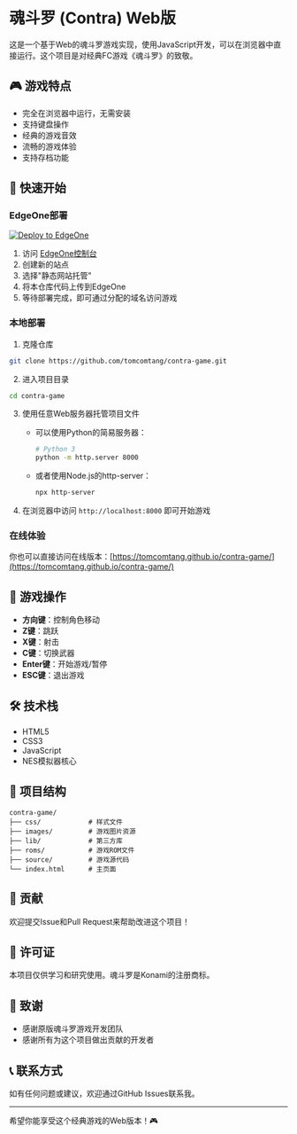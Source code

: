 # 魂斗罗 (Contra) Web版

这是一个基于Web的魂斗罗游戏实现，使用JavaScript开发，可以在浏览器中直接运行。这个项目是对经典FC游戏《魂斗罗》的致敬。

## 🎮 游戏特点

- 完全在浏览器中运行，无需安装
- 支持键盘操作
- 经典的游戏音效
- 流畅的游戏体验
- 支持存档功能

## 🚀 快速开始

### EdgeOne部署

[![Deploy to EdgeOne](https://cdnstatic.tencentcs.com/edgeone/pages/deploy.svg)](https://edgeone.ai/pages/new?template=https://github.com/tomcomtang/contra-game&source=tomchild)

1. 访问 [EdgeOne控制台](https://console.edgeone.tencent.com/)
2. 创建新的站点
3. 选择"静态网站托管"
4. 将本仓库代码上传到EdgeOne
5. 等待部署完成，即可通过分配的域名访问游戏

### 本地部署

1. 克隆仓库
```bash
git clone https://github.com/tomcomtang/contra-game.git
```

2. 进入项目目录
```bash
cd contra-game
```

3. 使用任意Web服务器托管项目文件
   - 可以使用Python的简易服务器：
     ```bash
     # Python 3
     python -m http.server 8000
     ```
   - 或者使用Node.js的http-server：
     ```bash
     npx http-server
     ```

4. 在浏览器中访问 `http://localhost:8000` 即可开始游戏

### 在线体验

你也可以直接访问在线版本：[https://tomcomtang.github.io/contra-game/](https://tomcomtang.github.io/contra-game/)

## 🎯 游戏操作

- **方向键**：控制角色移动
- **Z键**：跳跃
- **X键**：射击
- **C键**：切换武器
- **Enter键**：开始游戏/暂停
- **ESC键**：退出游戏

## 🛠️ 技术栈

- HTML5
- CSS3
- JavaScript
- NES模拟器核心

## 📝 项目结构

```
contra-game/
├── css/            # 样式文件
├── images/         # 游戏图片资源
├── lib/            # 第三方库
├── roms/           # 游戏ROM文件
├── source/         # 游戏源代码
└── index.html      # 主页面
```

## 🤝 贡献

欢迎提交Issue和Pull Request来帮助改进这个项目！

## 📄 许可证

本项目仅供学习和研究使用。魂斗罗是Konami的注册商标。

## 🙏 致谢

- 感谢原版魂斗罗游戏开发团队
- 感谢所有为这个项目做出贡献的开发者

## 📞 联系方式

如有任何问题或建议，欢迎通过GitHub Issues联系我。

---

希望你能享受这个经典游戏的Web版本！🎮 